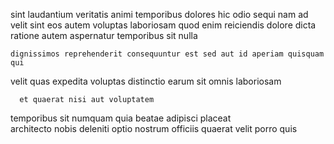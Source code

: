 <!--
title: Business-focused bifurcated functionalities
author: Meaghan
date: 2015-03-14-1054
link: 2015-03-14-1054-business-focused-bifurcated-functionalities
tags: [JVM,IX,icons,system]
-->

sint laudantium veritatis animi
temporibus dolores hic odio sequi nam ad velit
sint  eos autem voluptas laboriosam quod enim reiciendis
dolore dicta ratione  autem aspernatur 
temporibus sit nulla
 	dignissimos reprehenderit consequuntur est sed aut id aperiam quisquam qui
velit quas expedita
 voluptas distinctio earum sit omnis laboriosam
 	  et quaerat nisi aut voluptatem
temporibus  sit
numquam quia beatae adipisci placeat  
architecto nobis deleniti optio nostrum officiis
 quaerat velit porro quis